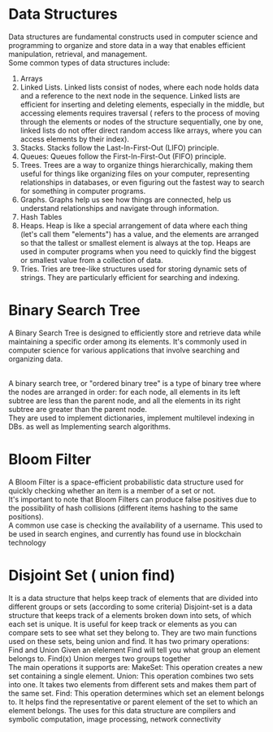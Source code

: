 # Data Structures
Data structures are fundamental constructs used in computer science and programming to organize and store data in a way that enables efficient manipulation, retrieval, and management. 
</br>
Some common types of data structures include:
1. Arrays
2. Linked Lists. Linked lists consist of nodes, where each node holds data and a reference to the next node in the sequence. Linked lists are efficient for inserting and deleting elements, especially in the middle, but accessing elements requires traversal ( refers to the process of moving through the elements or nodes of the structure sequentially, one by one, linked lists do not offer direct random access like arrays, where you can access elements by their index).
3. Stacks. Stacks follow the Last-In-First-Out (LIFO) principle.
4. Queues: Queues follow the First-In-First-Out (FIFO) principle.
5. Trees. Trees are a way to organize things hierarchically, making them useful for things like organizing files on your computer, representing relationships in databases, or even figuring out the fastest way to search for something in computer programs.
6. Graphs. Graphs help us see how things are connected, help us understand relationships and navigate through information.
7. Hash Tables
8. Heaps. Heap  is like a special arrangement of data where each thing (let's call them "elements") has a value, and the elements are arranged so that the tallest or smallest element is always at the top. Heaps are used in computer programs when you need to quickly find the biggest or smallest value from a collection of data.
9. Tries. Tries are tree-like structures used for storing dynamic sets of strings. They are particularly efficient for searching and indexing.

#  Binary Search Tree
A Binary Search Tree is designed to efficiently store and retrieve data while maintaining a specific order among its elements. It's commonly used in computer science for various applications that involve searching and organizing data.

</br>
A binary search tree, or "ordered binary tree" is a type of binary tree where the nodes are arranged in order: for each node, all elements in its left subtree are less than the parent node, and all the elements in its right subtree are greater than the parent node.
</br>
They are used to implement dictionaries, implement multilevel indexing in DBs. as well as Implementing search algorithms.

# Bloom Filter
A Bloom Filter is a space-efficient probabilistic data structure used for quickly checking whether an item is a member of a set or not. </br>
It's important to note that Bloom Filters can produce false positives due to the possibility of hash collisions (different items hashing to the same positions). </br>
A common use case is checking the availability of a username. This used to be used in search engines, and currently has found use in blockchain technology

#  Disjoint Set ( union find)
It is a data structure that helps keep track of elements that are divided into different groups or sets (according to some criteria)
Disjoint-set is a data structure that keeps track of a elements broken down into sets, of which each set is unique. It is useful for keep track or elements as you can compare sets to see what set they belong to. They are two main functions used on these sets, being union and find.
It has two primary operations: Find and Union
Given an elelement Find will tell you what group an element belongs to. Find(x)
Union merges two groups together
</br>
The main operations it supports are:
MakeSet: This operation creates a new set containing a single element.
Union: This operation combines two sets into one. It takes two elements from different sets and makes them part of the same set.
Find: This operation determines which set an element belongs to. It helps find the representative or parent element of the set to which an element belongs.
The uses for this data structure are compilers and symbolic computation, image processing, network connectivity
